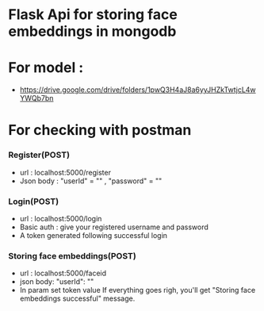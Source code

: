 # Flask Api for storing face embeddings in mongodb

# For model : 
- https://drive.google.com/drive/folders/1pwQ3H4aJ8a6yyJHZkTwtjcL4wYWQb7bn

# For checking with postman

### Register(POST)
- url : localhost:5000/register
- Json body : "userId" = "" , "password" = ""

### Login(POST)
- url : localhost:5000/login
- Basic auth : give your registered username and password
- A token generated following successful login

### Storing face embeddings(POST)
- url : localhost:5000/faceid
- json body: "userId": ""
- In param set token value
If everything goes righ, you'll get "Storing face embeddings successful" message.


